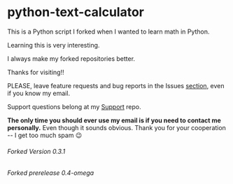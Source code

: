 # python-text-calculator


This is a Python script I forked when I wanted to learn math in Python.

Learning this is very interesting. 

I always make my forked repositories better.

Thanks for visiting!! 


PLEASE, leave feature requests and bug reports in the Issues [section](https://github.com/thetechrobo/python-text-calculator/issues), even if you know my email.

Support questions belong at my [Support](https://github.com/thetechrobo/support) repo.

**The only time you should ever use my email is if you need to contact me personally.** Even though it sounds obvious.
Thank you for your cooperation -- I get too much spam :wink:


###### Forked Version 0.3.1
###### Forked prerelease 0.4-omega
